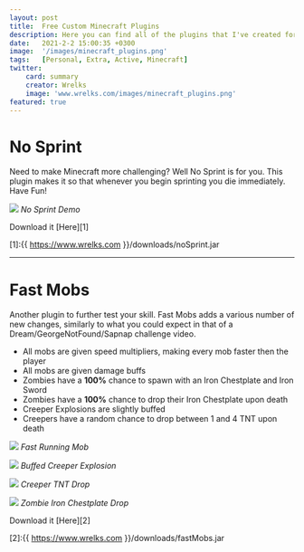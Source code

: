 ```yaml
---
layout: post
title:  Free Custom Minecraft Plugins
description: Here you can find all of the plugins that I've created for Minecraft, all completely free.
date:   2021-2-2 15:00:35 +0300
image:  '/images/minecraft_plugins.png'
tags:   [Personal, Extra, Active, Minecraft]
twitter:
    card: summary
    creator: Wrelks
    image: 'www.wrelks.com/images/minecraft_plugins.png'
featured: true
---
```



<head>
<meta name="twitter:creator" content="@Wrelks">
<meta name="twitter:card" content="summary">
<meta name="twitter:image" content="https://www.wrelks.com/images/minecraft_plugins.png">
</head>


# No Sprint

Need to make Minecraft more challenging? Well No Sprint is for you. This plugin makes it so
that whenever you begin sprinting you die immediately. Have Fun!

![]({{site.baseurl}}/images/noSprint.gif)
*No Sprint Demo*

Download it [Here][1]

[1]:{{ https://www.wrelks.com }}/downloads/noSprint.jar

<hr>

# Fast Mobs

Another plugin to further test your skill. Fast Mobs adds a various number of new changes, similarly to what you could expect in
that of a Dream/GeorgeNotFound/Sapnap challenge video.

* All mobs are given speed multipliers, making every mob faster then the player
* All mobs are given damage buffs
* Zombies have a **100%** chance to spawn with an Iron Chestplate and Iron Sword
* Zombies have a **100%** chance to drop their Iron Chestplate upon death
* Creeper Explosions are slightly buffed
* Creepers have a random chance to drop between 1 and 4 TNT upon death

![]({{site.baseurl}}/images/fast_mobs_demo.gif)
*Fast Running Mob*

![]({{site.baseurl}}/images/creeper_explosion.gif)
*Buffed Creeper Explosion*

![]({{site.baseurl}}/images/creeper_dropping_tnt.gif)
*Creeper TNT Drop*

![]({{site.baseurl}}/images/iron_chestplate_drop.gif)
*Zombie Iron Chestplate Drop*

Download it [Here][2]

[2]:{{ https://www.wrelks.com }}/downloads/fastMobs.jar